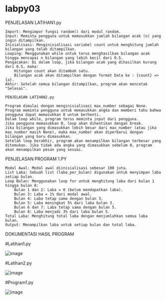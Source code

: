 # labpy03

PENJELASAN LATIHAN1.py

    Import: Mengimpor fungsi random() dari modul random.
    Input: Meminta pengguna untuk memasukkan jumlah bilangan acak (n) yang ingin ditampilkan.
    Inisialisasi: Menginisialisasi variabel count untuk menghitung jumlah bilangan yang telah ditampilkan.
    Looping: Menggunakan while untuk terus menghasilkan bilangan acak hingga mencapai n bilangan yang lebih kecil dari 0.5.
    Pengacakan: Di dalam loop, jika bilangan acak yang dihasilkan kurang dari 0.5, maka:
        Hitungan count akan ditambah satu.
        Bilangan acak akan ditampilkan dengan format Data ke : {count} => {a}.
    Akhir: Setelah semua bilangan ditampilkan, program akan mencetak "Selesai".

    PENJELASAN LATIHAN2.py
    
    Program dimulai dengan menginisialisasi max_number sebagai None.
    Program meminta pengguna untuk memasukkan angka dan memberi tahu bahwa pengguna dapat memasukkan 0 untuk berhenti.
    Dalam loop while, program terus meminta input dari pengguna.
    Jika pengguna memasukkan 0, loop akan dihentikan dengan break.
    Jika bilangan yang dimasukkan lebih besar dari max_number (atau jika max_number masih None), maka max_number akan diperbarui dengan bilangan yang baru dimasukkan.
    Setelah loop berakhir, program akan menampilkan bilangan terbesar yang ditemukan. Jika tidak ada angka yang dimasukkan sebelum 0, program akan menampilkan pesan yang sesuai.

PENJELASAN PROGRAM 1.PY


    Modal Awal: Modal awal diinisialisasi sebesar 100 juta.
    List Laba: Sebuah list (laba_per_bulan) digunakan untuk menyimpan laba setiap bulan.
    Loop Bulan: Menggunakan loop for untuk menghitung laba dari bulan 1 hingga bulan 8:
        Bulan 1 dan 2: Laba = 0 (belum mendapatkan laba).
        Bulan 3: Laba = 1% dari modal awal.
        Bulan 4: Laba tetap sama dengan bulan 3.
        Bulan 5: Laba meningkat 5% dari laba bulan 3.
        Bulan 6 dan 7: Laba tetap sama dengan bulan 5.
        Bulan 8: Laba menjadi 3% dari laba bulan 5.
    Total Laba: Menghitung total laba dengan menjumlahkan semua laba bulan.
    Output: Menampilkan laba untuk setiap bulan dan total laba.

DOKUMENTASI HASIL PROGRAM

#Latihan1.py


![image](https://github.com/user-attachments/assets/52c8072b-6abe-4b0b-adf3-24ec2350a65c)


#Latihan2.py


![image](https://github.com/user-attachments/assets/5eef773c-38da-4dfe-80c1-86fbf1ae211b)


#Program1.py


![image](https://github.com/user-attachments/assets/28611382-44ae-4cf3-b958-8fd2c05d707d)
